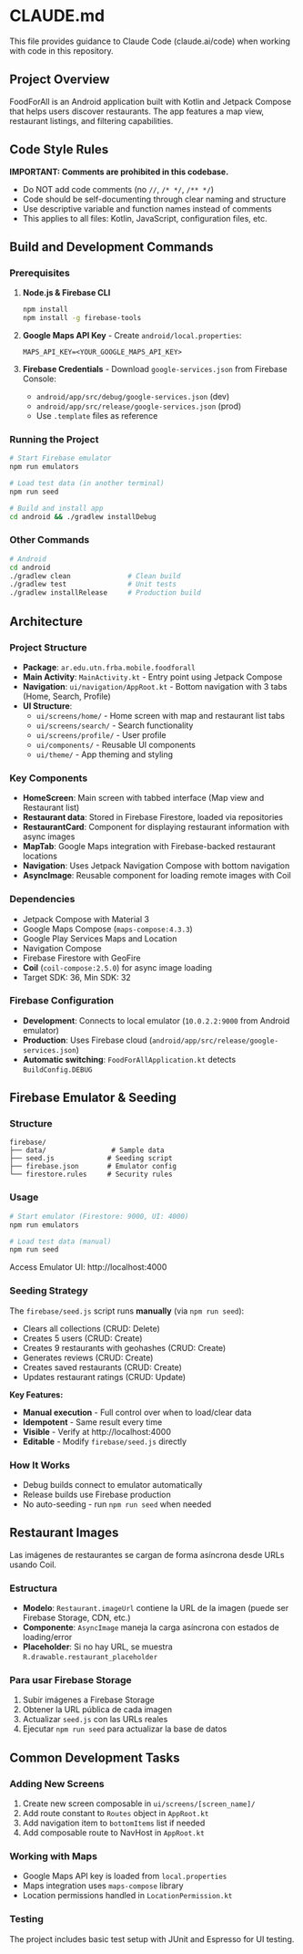 # CLAUDE.md

This file provides guidance to Claude Code (claude.ai/code) when working with code in this repository.

## Project Overview

FoodForAll is an Android application built with Kotlin and Jetpack Compose that helps users discover restaurants. The app features a map view, restaurant listings, and filtering capabilities.

## Code Style Rules

**IMPORTANT: Comments are prohibited in this codebase.**
- Do NOT add code comments (no `//`, `/* */`, `/** */`)
- Code should be self-documenting through clear naming and structure
- Use descriptive variable and function names instead of comments
- This applies to all files: Kotlin, JavaScript, configuration files, etc.

## Build and Development Commands

### Prerequisites

1. **Node.js & Firebase CLI**
   ```bash
   npm install
   npm install -g firebase-tools
   ```

2. **Google Maps API Key** - Create `android/local.properties`:
   ```
   MAPS_API_KEY=<YOUR_GOOGLE_MAPS_API_KEY>
   ```

3. **Firebase Credentials** - Download `google-services.json` from Firebase Console:
   - `android/app/src/debug/google-services.json` (dev)
   - `android/app/src/release/google-services.json` (prod)
   - Use `.template` files as reference

### Running the Project

```bash
# Start Firebase emulator
npm run emulators

# Load test data (in another terminal)
npm run seed

# Build and install app
cd android && ./gradlew installDebug
```

### Other Commands
```bash
# Android
cd android
./gradlew clean              # Clean build
./gradlew test               # Unit tests
./gradlew installRelease     # Production build
```

## Architecture

### Project Structure
- **Package**: `ar.edu.utn.frba.mobile.foodforall`
- **Main Activity**: `MainActivity.kt` - Entry point using Jetpack Compose
- **Navigation**: `ui/navigation/AppRoot.kt` - Bottom navigation with 3 tabs (Home, Search, Profile)
- **UI Structure**:
  - `ui/screens/home/` - Home screen with map and restaurant list tabs
  - `ui/screens/search/` - Search functionality
  - `ui/screens/profile/` - User profile
  - `ui/components/` - Reusable UI components
  - `ui/theme/` - App theming and styling

### Key Components
- **HomeScreen**: Main screen with tabbed interface (Map view and Restaurant list)
- **Restaurant data**: Stored in Firebase Firestore, loaded via repositories
- **RestaurantCard**: Component for displaying restaurant information with async images
- **MapTab**: Google Maps integration with Firebase-backed restaurant locations
- **Navigation**: Uses Jetpack Navigation Compose with bottom navigation
- **AsyncImage**: Reusable component for loading remote images with Coil

### Dependencies
- Jetpack Compose with Material 3
- Google Maps Compose (`maps-compose:4.3.3`)
- Google Play Services Maps and Location
- Navigation Compose
- Firebase Firestore with GeoFire
- **Coil** (`coil-compose:2.5.0`) for async image loading
- Target SDK: 36, Min SDK: 32

### Firebase Configuration
- **Development**: Connects to local emulator (`10.0.2.2:9000` from Android emulator)
- **Production**: Uses Firebase cloud (`android/app/src/release/google-services.json`)
- **Automatic switching**: `FoodForAllApplication.kt` detects `BuildConfig.DEBUG`

## Firebase Emulator & Seeding

### Structure
```
firebase/
├── data/                # Sample data
├── seed.js             # Seeding script
├── firebase.json       # Emulator config
└── firestore.rules     # Security rules
```

### Usage

```bash
# Start emulator (Firestore: 9000, UI: 4000)
npm run emulators

# Load test data (manual)
npm run seed
```

Access Emulator UI: http://localhost:4000

### Seeding Strategy

The `firebase/seed.js` script runs **manually** (via `npm run seed`):
- Clears all collections (CRUD: Delete)
- Creates 5 users (CRUD: Create)
- Creates 9 restaurants with geohashes (CRUD: Create)
- Generates reviews (CRUD: Create)
- Creates saved restaurants (CRUD: Create)
- Updates restaurant ratings (CRUD: Update)

**Key Features:**
- **Manual execution** - Full control over when to load/clear data
- **Idempotent** - Same result every time
- **Visible** - Verify at http://localhost:4000
- **Editable** - Modify `firebase/seed.js` directly

### How It Works
- Debug builds connect to emulator automatically
- Release builds use Firebase production
- No auto-seeding - run `npm run seed` when needed

## Restaurant Images

Las imágenes de restaurantes se cargan de forma asíncrona desde URLs usando Coil.

### Estructura
- **Modelo**: `Restaurant.imageUrl` contiene la URL de la imagen (puede ser Firebase Storage, CDN, etc.)
- **Componente**: `AsyncImage` maneja la carga asíncrona con estados de loading/error
- **Placeholder**: Si no hay URL, se muestra `R.drawable.restaurant_placeholder`

### Para usar Firebase Storage
1. Subir imágenes a Firebase Storage
2. Obtener la URL pública de cada imagen
3. Actualizar `seed.js` con las URLs reales
4. Ejecutar `npm run seed` para actualizar la base de datos

## Common Development Tasks

### Adding New Screens
1. Create new screen composable in `ui/screens/[screen_name]/`
2. Add route constant to `Routes` object in `AppRoot.kt`
3. Add navigation item to `bottomItems` list if needed
4. Add composable route to NavHost in `AppRoot.kt`

### Working with Maps
- Google Maps API key is loaded from `local.properties`
- Maps integration uses `maps-compose` library
- Location permissions handled in `LocationPermission.kt`

### Testing
The project includes basic test setup with JUnit and Espresso for UI testing.